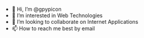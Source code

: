 - 👋 Hi, I’m @gpypicon
- 👀 I’m interested in Web Technologies
- 💞️ I’m looking to collaborate on Internet Applications
- 📫 How to reach me best by email

<!---
gpypicon is an IT engineer specialized and certified infrastructure, servers, databases, storage and general technology
--->
